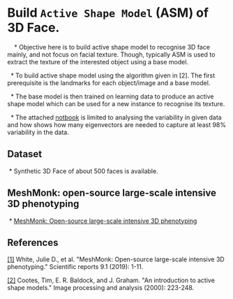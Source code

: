 # Build `Active Shape Model` (ASM) of 3D Face.
 
  * Objective here is to build active shape model to recognise 3D face mainly, and not focus on facial texture. Though, typically ASM is used to extract the texture of the interested object using a base model. 

  * To build active shape model using the algorithm given in [2]. The first prerequisite is the landmarks for each object/image and a base model. 

  * The base model is then trained on learning data to produce an active shape model which can be used for a new instance to recognise its texture. 

  * The attached [notbook](eigen3dmodel_for_active_shape_model.ipynb) is limited to analysing the variability in given data and how shows how many eigenvectors are needed to capture at least 98% variability in the data.   


## Dataset

 * Synthetic 3D Face of about 500 faces is available.





## MeshMonk: open-source large-scale intensive 3D phenotyping

 * [MeshMonk: Open-source large-scale intensive 3D phenotyping](https://www.youtube.com/watch?v=-M5ZErH99yc)




## References

[[1]](resources/MeshMonkintensive3Dphenotyping.pdf) White, Julie D., et al. "MeshMonk: Open-source large-scale intensive 3D phenotyping." Scientific reports 9.1 (2019): 1-11.

[[2]](resources/An_Introduction_to_ActiveShapeModels.pdf) Cootes, Tim, E. R. Baldock, and J. Graham. "An introduction to active shape models." Image processing and analysis (2000): 223-248.
